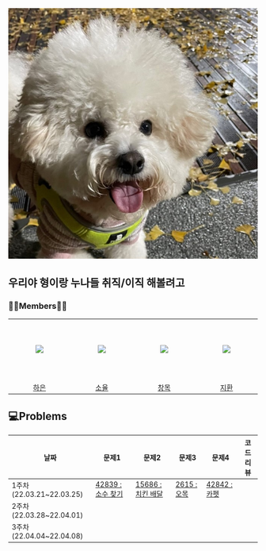 <img src="README.assets/KakaoTalk_20220127_181441966.jpg">

## 우리야 형이랑 누나들 취직/이직 해볼려고



### 👨‍💻Members👩‍💻

<table>
  <tr height="125px">
    <td align="center" width="210px">
      <a href="https://github.com/pear96/"><img src="https://avatars.githubusercontent.com/u/80267948?v=4"/></a>
    </td>
    <td align="center" width="210px">
      <a href="https://github.com/zoyul/"><img src="https://avatars.githubusercontent.com/u/87061977?v=4"/></a>
    </td>
    <td align="center" width="210px">
      <a href="https://github.com/all-eviate/"><img src="https://avatars.githubusercontent.com/u/48756618?v=4"/></a>
    </td>
    <td align="center" width="210px">
      <a href="https://github.com/joojeehwan/"><img src="https://avatars.githubusercontent.com/u/62932147?v=4"/></a>
    </td>
  </tr>
  <tr height="">
    <td align="center" width="210px">
      <a href="https://github.com/pear96/">하은</a>
    </td>
    <td align="center" width="210px">
      <a href="https://github.com/zoyul/">소율</a>
    </td>
    <td align="center" width="210px">
      <a href="https://github.com/all-eviate/">창목</a>
    </td>
    <td align="center" width="210px">
      <a href="https://github.com/joojeehwan">지환</a>
    </td>
  </tr>
</table>


## 💻Problems

| 날짜                     | 문제1                                                        | 문제2                                                      | 문제3                                               | 문제4                                                        | 코드리뷰 |
| ------------------------ | ------------------------------------------------------------ | ---------------------------------------------------------- | --------------------------------------------------- | ------------------------------------------------------------ | -------- |
| 1주차(22.03.21~22.03.25) | [42839 : 소수 찾기](https://programmers.co.kr/learn/courses/30/lessons/42839) | [15686 : 치킨 배달](https://www.acmicpc.net/problem/15686) | [2615 : 오목](https://www.acmicpc.net/problem/2615) | [42842 : 카펫](https://programmers.co.kr/learn/courses/30/lessons/42842) |          |
| 2주차(22.03.28~22.04.01) |                                                              |                                                            |                                                     |                                                              |          |
| 3주차(22.04.04~22.04.08) |                                                              |                                                            |                                                     |                                                              |          |
